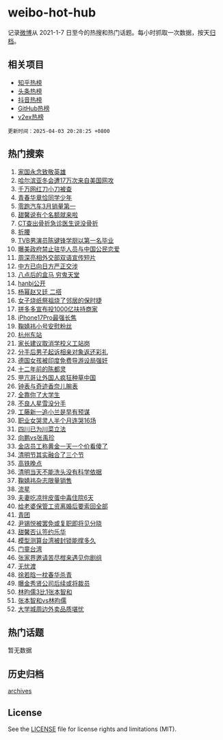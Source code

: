 # weibo-hot-hub

记录[微博](https://www.weibo.com)从 2021-1-7 日至今的热搜和热门话题。每小时抓取一次数据，按天[归档](archives)。

## 相关项目

- [知乎热榜](https://github.com/lonnyzhang423/zhihu-hot-hub)
- [头条热榜](https://github.com/lonnyzhang423/toutiao-hot-hub)
- [抖音热榜](https://github.com/lonnyzhang423/douyin-hot-hub)
- [GitHub热榜](https://github.com/lonnyzhang423/github-hot-hub)
- [v2ex热榜](https://github.com/lonnyzhang423/v2ex-hot-hub)


`更新时间：2025-04-03 20:28:25 +0800`

## 热门搜索

1. [家国永念致敬英雄](https://m.weibo.cn/search?containerid=100103type%3D1%26t%3D10%26q%3D%23%E5%AE%B6%E5%9B%BD%E6%B0%B8%E5%BF%B5%E8%87%B4%E6%95%AC%E8%8B%B1%E9%9B%84%23&stream_entry_id=51&isnewpage=1&extparam=seat%3D1%26stream_entry_id%3D51%26c_type%3D51%26filter_type%3Drealtimehot%26pos%3D0%26q%3D%2523%25E5%25AE%25B6%25E5%259B%25BD%25E6%25B0%25B8%25E5%25BF%25B5%25E8%2587%25B4%25E6%2595%25AC%25E8%258B%25B1%25E9%259B%2584%2523%26dgr%3D0%26cate%3D10103%26display_time%3D1743683303%26pre_seqid%3D174368330395803327076146)
1. [哈尔滨亚冬会遭17万次来自美国网攻](https://m.weibo.cn/search?containerid=100103type%3D1%26t%3D10%26q%3D%23%E5%93%88%E5%B0%94%E6%BB%A8%E4%BA%9A%E5%86%AC%E4%BC%9A%E9%81%AD17%E4%B8%87%E6%AC%A1%E6%9D%A5%E8%87%AA%E7%BE%8E%E5%9B%BD%E7%BD%91%E6%94%BB%23&stream_entry_id=31&isnewpage=1&extparam=seat%3D1%26lcate%3D5001%26realpos%3D1%26filter_type%3Drealtimehot%26cate%3D5001%26q%3D%2523%25E5%2593%2588%25E5%25B0%2594%25E6%25BB%25A8%25E4%25BA%259A%25E5%2586%25AC%25E4%25BC%259A%25E9%2581%25AD17%25E4%25B8%2587%25E6%25AC%25A1%25E6%259D%25A5%25E8%2587%25AA%25E7%25BE%258E%25E5%259B%25BD%25E7%25BD%2591%25E6%2594%25BB%2523%26dgr%3D0%26band_rank%3D1%26stream_entry_id%3D31%26pos%3D0%26flag%3D0%26c_type%3D31%26display_time%3D1743683303%26pre_seqid%3D174368330395803327076146)
1. [千万网红刀小刀被查](https://m.weibo.cn/search?containerid=100103type%3D1%26t%3D10%26q%3D%23%E5%8D%83%E4%B8%87%E7%BD%91%E7%BA%A2%E5%88%80%E5%B0%8F%E5%88%80%E8%A2%AB%E6%9F%A5%23&stream_entry_id=31&isnewpage=1&extparam=seat%3D1%26lcate%3D5001%26realpos%3D2%26filter_type%3Drealtimehot%26cate%3D5001%26q%3D%2523%25E5%258D%2583%25E4%25B8%2587%25E7%25BD%2591%25E7%25BA%25A2%25E5%2588%2580%25E5%25B0%258F%25E5%2588%2580%25E8%25A2%25AB%25E6%259F%25A5%2523%26dgr%3D0%26band_rank%3D2%26stream_entry_id%3D31%26pos%3D1%26flag%3D2%26c_type%3D31%26display_time%3D1743683303%26pre_seqid%3D174368330395803327076146)
1. [青春华章恰同学少年](https://m.weibo.cn/search?containerid=100103type%3D1%26t%3D10%26q%3D%23%E9%9D%92%E6%98%A5%E5%8D%8E%E7%AB%A0%E6%81%B0%E5%90%8C%E5%AD%A6%E5%B0%91%E5%B9%B4%23&stream_entry_id=31&isnewpage=1&extparam=seat%3D1%26lcate%3D5001%26realpos%3D3%26filter_type%3Drealtimehot%26cate%3D5001%26q%3D%2523%25E9%259D%2592%25E6%2598%25A5%25E5%258D%258E%25E7%25AB%25A0%25E6%2581%25B0%25E5%2590%258C%25E5%25AD%25A6%25E5%25B0%2591%25E5%25B9%25B4%2523%26dgr%3D0%26band_rank%3D3%26stream_entry_id%3D31%26pos%3D2%26flag%3D0%26c_type%3D31%26display_time%3D1743683303%26pre_seqid%3D174368330395803327076146)
1. [零跑汽车3月销量第一](https://m.weibo.cn/search?containerid=100103type%3D1%26t%3D10%26q%3D%23%E9%9B%B6%E8%B7%91%E6%B1%BD%E8%BD%A63%E6%9C%88%E9%94%80%E9%87%8F%E7%AC%AC%E4%B8%80%23&stream_entry_id=31&isnewpage=1&extparam=seat%3D1%26lcate%3D5001%26c_type%3D31%26filter_type%3Drealtimehot%26cate%3D5001%26q%3D%2523%25E9%259B%25B6%25E8%25B7%2591%25E6%25B1%25BD%25E8%25BD%25A63%25E6%259C%2588%25E9%2594%2580%25E9%2587%258F%25E7%25AC%25AC%25E4%25B8%2580%2523%26dgr%3D0%26topic_ad%3D1%26stream_entry_id%3D31%26pos%3D3%26band_rank%3D4%26adid%3D281937%26is_ad_pos%3D1%26display_time%3D1743683303%26pre_seqid%3D174368330395803327076146)
1. [甜馨说有个名额就来啦](https://m.weibo.cn/search?containerid=100103type%3D1%26t%3D10%26q%3D%23%E7%94%9C%E9%A6%A8%E8%AF%B4%E6%9C%89%E4%B8%AA%E5%90%8D%E9%A2%9D%E5%B0%B1%E6%9D%A5%E5%95%A6%23&stream_entry_id=31&isnewpage=1&extparam=seat%3D1%26lcate%3D5001%26realpos%3D4%26filter_type%3Drealtimehot%26cate%3D5001%26q%3D%2523%25E7%2594%259C%25E9%25A6%25A8%25E8%25AF%25B4%25E6%259C%2589%25E4%25B8%25AA%25E5%2590%258D%25E9%25A2%259D%25E5%25B0%25B1%25E6%259D%25A5%25E5%2595%25A6%2523%26dgr%3D0%26band_rank%3D4%26stream_entry_id%3D31%26pos%3D4%26flag%3D1%26c_type%3D31%26display_time%3D1743683303%26pre_seqid%3D174368330395803327076146)
1. [CT查出骨折急诊医生说没骨折](https://m.weibo.cn/search?containerid=100103type%3D1%26t%3D10%26q%3D%23CT%E6%9F%A5%E5%87%BA%E9%AA%A8%E6%8A%98%E6%80%A5%E8%AF%8A%E5%8C%BB%E7%94%9F%E8%AF%B4%E6%B2%A1%E9%AA%A8%E6%8A%98%23&stream_entry_id=31&isnewpage=1&extparam=seat%3D1%26lcate%3D5001%26realpos%3D5%26filter_type%3Drealtimehot%26cate%3D5001%26q%3D%2523CT%25E6%259F%25A5%25E5%2587%25BA%25E9%25AA%25A8%25E6%258A%2598%25E6%2580%25A5%25E8%25AF%258A%25E5%258C%25BB%25E7%2594%259F%25E8%25AF%25B4%25E6%25B2%25A1%25E9%25AA%25A8%25E6%258A%2598%2523%26dgr%3D0%26band_rank%3D5%26stream_entry_id%3D31%26pos%3D5%26flag%3D1%26c_type%3D31%26display_time%3D1743683303%26pre_seqid%3D174368330395803327076146)
1. [折腰](https://m.weibo.cn/search?containerid=100103type%3D1%26t%3D10%26q%3D%E6%8A%98%E8%85%B0&stream_entry_id=31&isnewpage=1&extparam=seat%3D1%26lcate%3D5001%26realpos%3D6%26filter_type%3Drealtimehot%26cate%3D5001%26q%3D%25E6%258A%2598%25E8%2585%25B0%26dgr%3D0%26band_rank%3D6%26stream_entry_id%3D31%26pos%3D6%26flag%3D1%26c_type%3D31%26display_time%3D1743683303%26pre_seqid%3D174368330395803327076146)
1. [TVB男演员陈键锋学厨以第一名毕业](https://m.weibo.cn/search?containerid=100103type%3D1%26t%3D10%26q%3D%23TVB%E7%94%B7%E6%BC%94%E5%91%98%E9%99%88%E9%94%AE%E9%94%8B%E5%AD%A6%E5%8E%A8%E4%BB%A5%E7%AC%AC%E4%B8%80%E5%90%8D%E6%AF%95%E4%B8%9A%23&stream_entry_id=31&isnewpage=1&extparam=seat%3D1%26lcate%3D5001%26realpos%3D7%26filter_type%3Drealtimehot%26cate%3D5001%26q%3D%2523TVB%25E7%2594%25B7%25E6%25BC%2594%25E5%2591%2598%25E9%2599%2588%25E9%2594%25AE%25E9%2594%258B%25E5%25AD%25A6%25E5%258E%25A8%25E4%25BB%25A5%25E7%25AC%25AC%25E4%25B8%2580%25E5%2590%258D%25E6%25AF%2595%25E4%25B8%259A%2523%26dgr%3D0%26band_rank%3D7%26stream_entry_id%3D31%26pos%3D7%26flag%3D1%26c_type%3D31%26display_time%3D1743683303%26pre_seqid%3D174368330395803327076146)
1. [曝美政府禁止驻华人员与中国公民恋爱](https://m.weibo.cn/search?containerid=100103type%3D1%26t%3D10%26q%3D%23%E6%9B%9D%E7%BE%8E%E6%94%BF%E5%BA%9C%E7%A6%81%E6%AD%A2%E9%A9%BB%E5%8D%8E%E4%BA%BA%E5%91%98%E4%B8%8E%E4%B8%AD%E5%9B%BD%E5%85%AC%E6%B0%91%E6%81%8B%E7%88%B1%23&stream_entry_id=31&isnewpage=1&extparam=seat%3D1%26lcate%3D5001%26realpos%3D8%26filter_type%3Drealtimehot%26cate%3D5001%26q%3D%2523%25E6%259B%259D%25E7%25BE%258E%25E6%2594%25BF%25E5%25BA%259C%25E7%25A6%2581%25E6%25AD%25A2%25E9%25A9%25BB%25E5%258D%258E%25E4%25BA%25BA%25E5%2591%2598%25E4%25B8%258E%25E4%25B8%25AD%25E5%259B%25BD%25E5%2585%25AC%25E6%25B0%2591%25E6%2581%258B%25E7%2588%25B1%2523%26dgr%3D0%26band_rank%3D8%26stream_entry_id%3D31%26pos%3D8%26flag%3D1%26c_type%3D31%26display_time%3D1743683303%26pre_seqid%3D174368330395803327076146)
1. [周深亮相外交部双语宣传短片](https://m.weibo.cn/search?containerid=100103type%3D1%26t%3D10%26q%3D%23%E5%91%A8%E6%B7%B1%E4%BA%AE%E7%9B%B8%E5%A4%96%E4%BA%A4%E9%83%A8%E5%8F%8C%E8%AF%AD%E5%AE%A3%E4%BC%A0%E7%9F%AD%E7%89%87%23&stream_entry_id=31&isnewpage=1&extparam=seat%3D1%26lcate%3D5001%26realpos%3D9%26filter_type%3Drealtimehot%26cate%3D5001%26q%3D%2523%25E5%2591%25A8%25E6%25B7%25B1%25E4%25BA%25AE%25E7%259B%25B8%25E5%25A4%2596%25E4%25BA%25A4%25E9%2583%25A8%25E5%258F%258C%25E8%25AF%25AD%25E5%25AE%25A3%25E4%25BC%25A0%25E7%259F%25AD%25E7%2589%2587%2523%26dgr%3D0%26band_rank%3D9%26stream_entry_id%3D31%26pos%3D9%26flag%3D1%26c_type%3D31%26display_time%3D1743683303%26pre_seqid%3D174368330395803327076146)
1. [中方已向日方严正交涉](https://m.weibo.cn/search?containerid=100103type%3D1%26t%3D10%26q%3D%23%E4%B8%AD%E6%96%B9%E5%B7%B2%E5%90%91%E6%97%A5%E6%96%B9%E4%B8%A5%E6%AD%A3%E4%BA%A4%E6%B6%89%23&stream_entry_id=31&isnewpage=1&extparam=seat%3D1%26lcate%3D5001%26realpos%3D10%26filter_type%3Drealtimehot%26cate%3D5001%26q%3D%2523%25E4%25B8%25AD%25E6%2596%25B9%25E5%25B7%25B2%25E5%2590%2591%25E6%2597%25A5%25E6%2596%25B9%25E4%25B8%25A5%25E6%25AD%25A3%25E4%25BA%25A4%25E6%25B6%2589%2523%26dgr%3D0%26band_rank%3D10%26stream_entry_id%3D31%26pos%3D10%26flag%3D1%26c_type%3D31%26display_time%3D1743683303%26pre_seqid%3D174368330395803327076146)
1. [八点后的盒马 穷鬼天堂](https://m.weibo.cn/search?containerid=100103type%3D1%26t%3D10%26q%3D%E5%85%AB%E7%82%B9%E5%90%8E%E7%9A%84%E7%9B%92%E9%A9%AC+%E7%A9%B7%E9%AC%BC%E5%A4%A9%E5%A0%82&stream_entry_id=31&isnewpage=1&extparam=seat%3D1%26lcate%3D5001%26realpos%3D11%26filter_type%3Drealtimehot%26cate%3D5001%26q%3D%25E5%2585%25AB%25E7%2582%25B9%25E5%2590%258E%25E7%259A%2584%25E7%259B%2592%25E9%25A9%25AC%2520%25E7%25A9%25B7%25E9%25AC%25BC%25E5%25A4%25A9%25E5%25A0%2582%26dgr%3D0%26band_rank%3D11%26stream_entry_id%3D31%26pos%3D11%26flag%3D1%26c_type%3D31%26display_time%3D1743683303%26pre_seqid%3D174368330395803327076146)
1. [hanbi公开](https://m.weibo.cn/search?containerid=100103type%3D1%26t%3D10%26q%3Dhanbi%E5%85%AC%E5%BC%80&stream_entry_id=31&isnewpage=1&extparam=seat%3D1%26lcate%3D5001%26realpos%3D12%26filter_type%3Drealtimehot%26cate%3D5001%26q%3Dhanbi%25E5%2585%25AC%25E5%25BC%2580%26dgr%3D0%26band_rank%3D12%26stream_entry_id%3D31%26pos%3D12%26flag%3D1%26c_type%3D31%26display_time%3D1743683303%26pre_seqid%3D174368330395803327076146)
1. [杨幂赵又廷 二搭](https://m.weibo.cn/search?containerid=100103type%3D1%26t%3D10%26q%3D%E6%9D%A8%E5%B9%82%E8%B5%B5%E5%8F%88%E5%BB%B7+%E4%BA%8C%E6%90%AD&stream_entry_id=31&isnewpage=1&extparam=seat%3D1%26lcate%3D5001%26realpos%3D13%26filter_type%3Drealtimehot%26cate%3D5001%26q%3D%25E6%259D%25A8%25E5%25B9%2582%25E8%25B5%25B5%25E5%258F%2588%25E5%25BB%25B7%2520%25E4%25BA%258C%25E6%2590%25AD%26dgr%3D0%26band_rank%3D13%26stream_entry_id%3D31%26pos%3D13%26flag%3D0%26c_type%3D31%26display_time%3D1743683303%26pre_seqid%3D174368330395803327076146)
1. [女子烧纸祭祖烧了邻居的保时捷](https://m.weibo.cn/search?containerid=100103type%3D1%26t%3D10%26q%3D%23%E5%A5%B3%E5%AD%90%E7%83%A7%E7%BA%B8%E7%A5%AD%E7%A5%96%E7%83%A7%E4%BA%86%E9%82%BB%E5%B1%85%E7%9A%84%E4%BF%9D%E6%97%B6%E6%8D%B7%23&stream_entry_id=31&isnewpage=1&extparam=seat%3D1%26lcate%3D5001%26realpos%3D14%26filter_type%3Drealtimehot%26cate%3D5001%26q%3D%2523%25E5%25A5%25B3%25E5%25AD%2590%25E7%2583%25A7%25E7%25BA%25B8%25E7%25A5%25AD%25E7%25A5%2596%25E7%2583%25A7%25E4%25BA%2586%25E9%2582%25BB%25E5%25B1%2585%25E7%259A%2584%25E4%25BF%259D%25E6%2597%25B6%25E6%258D%25B7%2523%26dgr%3D0%26band_rank%3D14%26stream_entry_id%3D31%26pos%3D14%26flag%3D1%26c_type%3D31%26display_time%3D1743683303%26pre_seqid%3D174368330395803327076146)
1. [拼多多宣布投1000亿扶持商家](https://m.weibo.cn/search?containerid=100103type%3D1%26t%3D10%26q%3D%23%E6%8B%BC%E5%A4%9A%E5%A4%9A%E5%AE%A3%E5%B8%83%E6%8A%951000%E4%BA%BF%E6%89%B6%E6%8C%81%E5%95%86%E5%AE%B6%23&stream_entry_id=31&isnewpage=1&extparam=seat%3D1%26lcate%3D5001%26realpos%3D15%26filter_type%3Drealtimehot%26cate%3D5001%26q%3D%2523%25E6%258B%25BC%25E5%25A4%259A%25E5%25A4%259A%25E5%25AE%25A3%25E5%25B8%2583%25E6%258A%25951000%25E4%25BA%25BF%25E6%2589%25B6%25E6%258C%2581%25E5%2595%2586%25E5%25AE%25B6%2523%26dgr%3D0%26band_rank%3D15%26stream_entry_id%3D31%26pos%3D15%26flag%3D1%26c_type%3D31%26adid%3D282032%26display_time%3D1743683303%26pre_seqid%3D174368330395803327076146)
1. [iPhone17Pro最强长焦](https://m.weibo.cn/search?containerid=100103type%3D1%26t%3D10%26q%3D%23iPhone17Pro%E6%9C%80%E5%BC%BA%E9%95%BF%E7%84%A6%23&stream_entry_id=31&isnewpage=1&extparam=seat%3D1%26lcate%3D5001%26realpos%3D16%26filter_type%3Drealtimehot%26cate%3D5001%26q%3D%2523iPhone17Pro%25E6%259C%2580%25E5%25BC%25BA%25E9%2595%25BF%25E7%2584%25A6%2523%26dgr%3D0%26band_rank%3D16%26stream_entry_id%3D31%26pos%3D16%26flag%3D0%26c_type%3D31%26display_time%3D1743683303%26pre_seqid%3D174368330395803327076146)
1. [鞠婧祎小号安慰粉丝](https://m.weibo.cn/search?containerid=100103type%3D1%26t%3D10%26q%3D%23%E9%9E%A0%E5%A9%A7%E7%A5%8E%E5%B0%8F%E5%8F%B7%E5%AE%89%E6%85%B0%E7%B2%89%E4%B8%9D%23&stream_entry_id=31&isnewpage=1&extparam=seat%3D1%26lcate%3D5001%26realpos%3D17%26filter_type%3Drealtimehot%26cate%3D5001%26q%3D%2523%25E9%259E%25A0%25E5%25A9%25A7%25E7%25A5%258E%25E5%25B0%258F%25E5%258F%25B7%25E5%25AE%2589%25E6%2585%25B0%25E7%25B2%2589%25E4%25B8%259D%2523%26dgr%3D0%26band_rank%3D17%26stream_entry_id%3D31%26pos%3D17%26flag%3D0%26c_type%3D31%26display_time%3D1743683303%26pre_seqid%3D174368330395803327076146)
1. [杭州东站](https://m.weibo.cn/search?containerid=100103type%3D1%26t%3D10%26q%3D%E6%9D%AD%E5%B7%9E%E4%B8%9C%E7%AB%99&stream_entry_id=31&isnewpage=1&extparam=seat%3D1%26lcate%3D5001%26realpos%3D18%26filter_type%3Drealtimehot%26cate%3D5001%26q%3D%25E6%259D%25AD%25E5%25B7%259E%25E4%25B8%259C%25E7%25AB%2599%26dgr%3D0%26band_rank%3D18%26stream_entry_id%3D31%26pos%3D18%26flag%3D1%26c_type%3D31%26display_time%3D1743683303%26pre_seqid%3D174368330395803327076146)
1. [家长建议取消学校义工站岗](https://m.weibo.cn/search?containerid=100103type%3D1%26t%3D10%26q%3D%E5%AE%B6%E9%95%BF%E5%BB%BA%E8%AE%AE%E5%8F%96%E6%B6%88%E5%AD%A6%E6%A0%A1%E4%B9%89%E5%B7%A5%E7%AB%99%E5%B2%97&stream_entry_id=31&isnewpage=1&extparam=seat%3D1%26lcate%3D5001%26realpos%3D19%26filter_type%3Drealtimehot%26cate%3D5001%26q%3D%25E5%25AE%25B6%25E9%2595%25BF%25E5%25BB%25BA%25E8%25AE%25AE%25E5%258F%2596%25E6%25B6%2588%25E5%25AD%25A6%25E6%25A0%25A1%25E4%25B9%2589%25E5%25B7%25A5%25E7%25AB%2599%25E5%25B2%2597%26dgr%3D0%26band_rank%3D19%26stream_entry_id%3D31%26pos%3D19%26flag%3D1%26c_type%3D31%26display_time%3D1743683303%26pre_seqid%3D174368330395803327076146)
1. [分手后男子起诉相亲对象返还彩礼](https://m.weibo.cn/search?containerid=100103type%3D1%26t%3D10%26q%3D%23%E5%88%86%E6%89%8B%E5%90%8E%E7%94%B7%E5%AD%90%E8%B5%B7%E8%AF%89%E7%9B%B8%E4%BA%B2%E5%AF%B9%E8%B1%A1%E8%BF%94%E8%BF%98%E5%BD%A9%E7%A4%BC%23&stream_entry_id=31&isnewpage=1&extparam=seat%3D1%26lcate%3D5001%26realpos%3D20%26filter_type%3Drealtimehot%26cate%3D5001%26q%3D%2523%25E5%2588%2586%25E6%2589%258B%25E5%2590%258E%25E7%2594%25B7%25E5%25AD%2590%25E8%25B5%25B7%25E8%25AF%2589%25E7%259B%25B8%25E4%25BA%25B2%25E5%25AF%25B9%25E8%25B1%25A1%25E8%25BF%2594%25E8%25BF%2598%25E5%25BD%25A9%25E7%25A4%25BC%2523%26dgr%3D0%26band_rank%3D20%26stream_entry_id%3D31%26pos%3D20%26flag%3D1%26c_type%3D31%26display_time%3D1743683303%26pre_seqid%3D174368330395803327076146)
1. [德国女孩被印度免费导游设局强奸](https://m.weibo.cn/search?containerid=100103type%3D1%26t%3D10%26q%3D%23%E5%BE%B7%E5%9B%BD%E5%A5%B3%E5%AD%A9%E8%A2%AB%E5%8D%B0%E5%BA%A6%E5%85%8D%E8%B4%B9%E5%AF%BC%E6%B8%B8%E8%AE%BE%E5%B1%80%E5%BC%BA%E5%A5%B8%23&stream_entry_id=31&isnewpage=1&extparam=seat%3D1%26lcate%3D5001%26realpos%3D21%26filter_type%3Drealtimehot%26cate%3D5001%26q%3D%2523%25E5%25BE%25B7%25E5%259B%25BD%25E5%25A5%25B3%25E5%25AD%25A9%25E8%25A2%25AB%25E5%258D%25B0%25E5%25BA%25A6%25E5%2585%258D%25E8%25B4%25B9%25E5%25AF%25BC%25E6%25B8%25B8%25E8%25AE%25BE%25E5%25B1%2580%25E5%25BC%25BA%25E5%25A5%25B8%2523%26dgr%3D0%26band_rank%3D21%26stream_entry_id%3D31%26pos%3D21%26flag%3D0%26c_type%3D31%26display_time%3D1743683303%26pre_seqid%3D174368330395803327076146)
1. [十二年前的陈都灵](https://m.weibo.cn/search?containerid=100103type%3D1%26t%3D10%26q%3D%E5%8D%81%E4%BA%8C%E5%B9%B4%E5%89%8D%E7%9A%84%E9%99%88%E9%83%BD%E7%81%B5&stream_entry_id=31&isnewpage=1&extparam=seat%3D1%26lcate%3D5001%26realpos%3D22%26filter_type%3Drealtimehot%26cate%3D5001%26q%3D%25E5%258D%2581%25E4%25BA%258C%25E5%25B9%25B4%25E5%2589%258D%25E7%259A%2584%25E9%2599%2588%25E9%2583%25BD%25E7%2581%25B5%26dgr%3D0%26band_rank%3D22%26stream_entry_id%3D31%26pos%3D22%26flag%3D1%26c_type%3D31%26display_time%3D1743683303%26pre_seqid%3D174368330395803327076146)
1. [甲亢哥让外国人疯狂种草中国](https://m.weibo.cn/search?containerid=100103type%3D1%26t%3D10%26q%3D%E7%94%B2%E4%BA%A2%E5%93%A5%E8%AE%A9%E5%A4%96%E5%9B%BD%E4%BA%BA%E7%96%AF%E7%8B%82%E7%A7%8D%E8%8D%89%E4%B8%AD%E5%9B%BD&stream_entry_id=31&isnewpage=1&extparam=seat%3D1%26lcate%3D5001%26realpos%3D23%26filter_type%3Drealtimehot%26cate%3D5001%26q%3D%25E7%2594%25B2%25E4%25BA%25A2%25E5%2593%25A5%25E8%25AE%25A9%25E5%25A4%2596%25E5%259B%25BD%25E4%25BA%25BA%25E7%2596%25AF%25E7%258B%2582%25E7%25A7%258D%25E8%258D%2589%25E4%25B8%25AD%25E5%259B%25BD%26dgr%3D0%26band_rank%3D23%26stream_entry_id%3D31%26pos%3D23%26flag%3D1%26c_type%3D31%26display_time%3D1743683303%26pre_seqid%3D174368330395803327076146)
1. [钟表与奇迹香奈儿腕表](https://m.weibo.cn/search?containerid=100103type%3D1%26t%3D10%26q%3D%23%E9%92%9F%E8%A1%A8%E4%B8%8E%E5%A5%87%E8%BF%B9%E9%A6%99%E5%A5%88%E5%84%BF%E8%85%95%E8%A1%A8%23&stream_entry_id=31&isnewpage=1&extparam=seat%3D1%26lcate%3D5001%26realpos%3D24%26filter_type%3Drealtimehot%26cate%3D5001%26q%3D%2523%25E9%2592%259F%25E8%25A1%25A8%25E4%25B8%258E%25E5%25A5%2587%25E8%25BF%25B9%25E9%25A6%2599%25E5%25A5%2588%25E5%2584%25BF%25E8%2585%2595%25E8%25A1%25A8%2523%26dgr%3D0%26band_rank%3D24%26stream_entry_id%3D31%26pos%3D24%26flag%3D1%26c_type%3D31%26display_time%3D1743683303%26pre_seqid%3D174368330395803327076146)
1. [全靠你了大学生](https://m.weibo.cn/search?containerid=100103type%3D1%26t%3D10%26q%3D%E5%85%A8%E9%9D%A0%E4%BD%A0%E4%BA%86%E5%A4%A7%E5%AD%A6%E7%94%9F&stream_entry_id=31&isnewpage=1&extparam=seat%3D1%26lcate%3D5001%26realpos%3D25%26filter_type%3Drealtimehot%26cate%3D5001%26q%3D%25E5%2585%25A8%25E9%259D%25A0%25E4%25BD%25A0%25E4%25BA%2586%25E5%25A4%25A7%25E5%25AD%25A6%25E7%2594%259F%26dgr%3D0%26band_rank%3D25%26stream_entry_id%3D31%26pos%3D25%26flag%3D1%26c_type%3D31%26display_time%3D1743683303%26pre_seqid%3D174368330395803327076146)
1. [不良人星雪没分手](https://m.weibo.cn/search?containerid=100103type%3D1%26t%3D10%26q%3D%E4%B8%8D%E8%89%AF%E4%BA%BA%E6%98%9F%E9%9B%AA%E6%B2%A1%E5%88%86%E6%89%8B&stream_entry_id=31&isnewpage=1&extparam=seat%3D1%26lcate%3D5001%26realpos%3D26%26filter_type%3Drealtimehot%26cate%3D5001%26q%3D%25E4%25B8%258D%25E8%2589%25AF%25E4%25BA%25BA%25E6%2598%259F%25E9%259B%25AA%25E6%25B2%25A1%25E5%2588%2586%25E6%2589%258B%26dgr%3D0%26band_rank%3D26%26stream_entry_id%3D31%26pos%3D26%26flag%3D1%26c_type%3D31%26display_time%3D1743683303%26pre_seqid%3D174368330395803327076146)
1. [工藤新一追小兰是早有预谋](https://m.weibo.cn/search?containerid=100103type%3D1%26t%3D10%26q%3D%E5%B7%A5%E8%97%A4%E6%96%B0%E4%B8%80%E8%BF%BD%E5%B0%8F%E5%85%B0%E6%98%AF%E6%97%A9%E6%9C%89%E9%A2%84%E8%B0%8B&stream_entry_id=31&isnewpage=1&extparam=seat%3D1%26lcate%3D5001%26realpos%3D27%26filter_type%3Drealtimehot%26cate%3D5001%26q%3D%25E5%25B7%25A5%25E8%2597%25A4%25E6%2596%25B0%25E4%25B8%2580%25E8%25BF%25BD%25E5%25B0%258F%25E5%2585%25B0%25E6%2598%25AF%25E6%2597%25A9%25E6%259C%2589%25E9%25A2%2584%25E8%25B0%258B%26dgr%3D0%26band_rank%3D27%26stream_entry_id%3D31%26pos%3D27%26flag%3D0%26c_type%3D31%26display_time%3D1743683303%26pre_seqid%3D174368330395803327076146)
1. [职业女哭灵人半个月连哭16场](https://m.weibo.cn/search?containerid=100103type%3D1%26t%3D10%26q%3D%23%E8%81%8C%E4%B8%9A%E5%A5%B3%E5%93%AD%E7%81%B5%E4%BA%BA%E5%8D%8A%E4%B8%AA%E6%9C%88%E8%BF%9E%E5%93%AD16%E5%9C%BA%23&stream_entry_id=31&isnewpage=1&extparam=seat%3D1%26lcate%3D5001%26realpos%3D28%26filter_type%3Drealtimehot%26cate%3D5001%26q%3D%2523%25E8%2581%258C%25E4%25B8%259A%25E5%25A5%25B3%25E5%2593%25AD%25E7%2581%25B5%25E4%25BA%25BA%25E5%258D%258A%25E4%25B8%25AA%25E6%259C%2588%25E8%25BF%259E%25E5%2593%25AD16%25E5%259C%25BA%2523%26dgr%3D0%26band_rank%3D28%26stream_entry_id%3D31%26pos%3D28%26flag%3D1%26c_type%3D31%26display_time%3D1743683303%26pre_seqid%3D174368330395803327076146)
1. [四川已为川菜立法](https://m.weibo.cn/search?containerid=100103type%3D1%26t%3D10%26q%3D%23%E5%9B%9B%E5%B7%9D%E5%B7%B2%E4%B8%BA%E5%B7%9D%E8%8F%9C%E7%AB%8B%E6%B3%95%23&stream_entry_id=31&isnewpage=1&extparam=seat%3D1%26lcate%3D5001%26realpos%3D29%26filter_type%3Drealtimehot%26cate%3D5001%26q%3D%2523%25E5%259B%259B%25E5%25B7%259D%25E5%25B7%25B2%25E4%25B8%25BA%25E5%25B7%259D%25E8%258F%259C%25E7%25AB%258B%25E6%25B3%2595%2523%26dgr%3D0%26band_rank%3D29%26stream_entry_id%3D31%26pos%3D29%26flag%3D1%26c_type%3D31%26display_time%3D1743683303%26pre_seqid%3D174368330395803327076146)
1. [向鹏vs张禹珍](https://m.weibo.cn/search?containerid=100103type%3D1%26t%3D10%26q%3D%23%E5%90%91%E9%B9%8Fvs%E5%BC%A0%E7%A6%B9%E7%8F%8D%23&stream_entry_id=31&isnewpage=1&extparam=seat%3D1%26lcate%3D5001%26realpos%3D30%26filter_type%3Drealtimehot%26cate%3D5001%26q%3D%2523%25E5%2590%2591%25E9%25B9%258Fvs%25E5%25BC%25A0%25E7%25A6%25B9%25E7%258F%258D%2523%26dgr%3D0%26band_rank%3D30%26stream_entry_id%3D31%26pos%3D30%26flag%3D1%26c_type%3D31%26display_time%3D1743683303%26pre_seqid%3D174368330395803327076146)
1. [金店员工称黄金一天一个价看傻了](https://m.weibo.cn/search?containerid=100103type%3D1%26t%3D10%26q%3D%23%E9%87%91%E5%BA%97%E5%91%98%E5%B7%A5%E7%A7%B0%E9%BB%84%E9%87%91%E4%B8%80%E5%A4%A9%E4%B8%80%E4%B8%AA%E4%BB%B7%E7%9C%8B%E5%82%BB%E4%BA%86%23&stream_entry_id=31&isnewpage=1&extparam=seat%3D1%26lcate%3D5001%26realpos%3D31%26filter_type%3Drealtimehot%26cate%3D5001%26q%3D%2523%25E9%2587%2591%25E5%25BA%2597%25E5%2591%2598%25E5%25B7%25A5%25E7%25A7%25B0%25E9%25BB%2584%25E9%2587%2591%25E4%25B8%2580%25E5%25A4%25A9%25E4%25B8%2580%25E4%25B8%25AA%25E4%25BB%25B7%25E7%259C%258B%25E5%2582%25BB%25E4%25BA%2586%2523%26dgr%3D0%26band_rank%3D31%26stream_entry_id%3D31%26pos%3D31%26flag%3D0%26c_type%3D31%26display_time%3D1743683303%26pre_seqid%3D174368330395803327076146)
1. [清明节其实融合了三个节](https://m.weibo.cn/search?containerid=100103type%3D1%26t%3D10%26q%3D%23%E6%B8%85%E6%98%8E%E8%8A%82%E5%85%B6%E5%AE%9E%E8%9E%8D%E5%90%88%E4%BA%86%E4%B8%89%E4%B8%AA%E8%8A%82%23&stream_entry_id=31&isnewpage=1&extparam=seat%3D1%26lcate%3D5001%26realpos%3D32%26filter_type%3Drealtimehot%26cate%3D5001%26q%3D%2523%25E6%25B8%2585%25E6%2598%258E%25E8%258A%2582%25E5%2585%25B6%25E5%25AE%259E%25E8%259E%258D%25E5%2590%2588%25E4%25BA%2586%25E4%25B8%2589%25E4%25B8%25AA%25E8%258A%2582%2523%26dgr%3D0%26band_rank%3D32%26stream_entry_id%3D31%26pos%3D32%26flag%3D0%26c_type%3D31%26display_time%3D1743683303%26pre_seqid%3D174368330395803327076146)
1. [高铁晚点](https://m.weibo.cn/search?containerid=100103type%3D1%26t%3D10%26q%3D%E9%AB%98%E9%93%81%E6%99%9A%E7%82%B9&stream_entry_id=31&isnewpage=1&extparam=seat%3D1%26lcate%3D5001%26realpos%3D33%26filter_type%3Drealtimehot%26cate%3D5001%26q%3D%25E9%25AB%2598%25E9%2593%2581%25E6%2599%259A%25E7%2582%25B9%26dgr%3D0%26band_rank%3D33%26stream_entry_id%3D31%26pos%3D33%26flag%3D1%26c_type%3D31%26display_time%3D1743683303%26pre_seqid%3D174368330395803327076146)
1. [清明当天不能洗头没有科学依据](https://m.weibo.cn/search?containerid=100103type%3D1%26t%3D10%26q%3D%23%E6%B8%85%E6%98%8E%E5%BD%93%E5%A4%A9%E4%B8%8D%E8%83%BD%E6%B4%97%E5%A4%B4%E6%B2%A1%E6%9C%89%E7%A7%91%E5%AD%A6%E4%BE%9D%E6%8D%AE%23&stream_entry_id=31&isnewpage=1&extparam=seat%3D1%26lcate%3D5001%26realpos%3D34%26filter_type%3Drealtimehot%26cate%3D5001%26q%3D%2523%25E6%25B8%2585%25E6%2598%258E%25E5%25BD%2593%25E5%25A4%25A9%25E4%25B8%258D%25E8%2583%25BD%25E6%25B4%2597%25E5%25A4%25B4%25E6%25B2%25A1%25E6%259C%2589%25E7%25A7%2591%25E5%25AD%25A6%25E4%25BE%259D%25E6%258D%25AE%2523%26dgr%3D0%26band_rank%3D34%26stream_entry_id%3D31%26pos%3D34%26flag%3D0%26c_type%3D31%26display_time%3D1743683303%26pre_seqid%3D174368330395803327076146)
1. [鞠婧祎杂志限量销售](https://m.weibo.cn/search?containerid=100103type%3D1%26t%3D10%26q%3D%23%E9%9E%A0%E5%A9%A7%E7%A5%8E%E6%9D%82%E5%BF%97%E9%99%90%E9%87%8F%E9%94%80%E5%94%AE%23&stream_entry_id=31&isnewpage=1&extparam=seat%3D1%26lcate%3D5001%26realpos%3D35%26filter_type%3Drealtimehot%26cate%3D5001%26q%3D%2523%25E9%259E%25A0%25E5%25A9%25A7%25E7%25A5%258E%25E6%259D%2582%25E5%25BF%2597%25E9%2599%2590%25E9%2587%258F%25E9%2594%2580%25E5%2594%25AE%2523%26dgr%3D0%26band_rank%3D35%26stream_entry_id%3D31%26pos%3D35%26flag%3D1%26c_type%3D31%26display_time%3D1743683303%26pre_seqid%3D174368330395803327076146)
1. [流星](https://m.weibo.cn/search?containerid=100103type%3D1%26t%3D10%26q%3D%E6%B5%81%E6%98%9F&stream_entry_id=31&isnewpage=1&extparam=seat%3D1%26lcate%3D5001%26realpos%3D36%26filter_type%3Drealtimehot%26cate%3D5001%26q%3D%25E6%25B5%2581%25E6%2598%259F%26dgr%3D0%26band_rank%3D36%26stream_entry_id%3D31%26pos%3D36%26flag%3D1%26c_type%3D31%26display_time%3D1743683303%26pre_seqid%3D174368330395803327076146)
1. [夫妻吃凉拌皮蛋中毒住院6天](https://m.weibo.cn/search?containerid=100103type%3D1%26t%3D10%26q%3D%23%E5%A4%AB%E5%A6%BB%E5%90%83%E5%87%89%E6%8B%8C%E7%9A%AE%E8%9B%8B%E4%B8%AD%E6%AF%92%E4%BD%8F%E9%99%A26%E5%A4%A9%23&stream_entry_id=31&isnewpage=1&extparam=seat%3D1%26lcate%3D5001%26realpos%3D37%26filter_type%3Drealtimehot%26cate%3D5001%26q%3D%2523%25E5%25A4%25AB%25E5%25A6%25BB%25E5%2590%2583%25E5%2587%2589%25E6%258B%258C%25E7%259A%25AE%25E8%259B%258B%25E4%25B8%25AD%25E6%25AF%2592%25E4%25BD%258F%25E9%2599%25A26%25E5%25A4%25A9%2523%26dgr%3D0%26band_rank%3D37%26stream_entry_id%3D31%26pos%3D37%26flag%3D1%26c_type%3D31%26display_time%3D1743683303%26pre_seqid%3D174368330395803327076146)
1. [给老婆保管工资离婚后要索回全部](https://m.weibo.cn/search?containerid=100103type%3D1%26t%3D10%26q%3D%23%E7%BB%99%E8%80%81%E5%A9%86%E4%BF%9D%E7%AE%A1%E5%B7%A5%E8%B5%84%E7%A6%BB%E5%A9%9A%E5%90%8E%E8%A6%81%E7%B4%A2%E5%9B%9E%E5%85%A8%E9%83%A8%23&stream_entry_id=31&isnewpage=1&extparam=seat%3D1%26lcate%3D5001%26realpos%3D38%26filter_type%3Drealtimehot%26cate%3D5001%26q%3D%2523%25E7%25BB%2599%25E8%2580%2581%25E5%25A9%2586%25E4%25BF%259D%25E7%25AE%25A1%25E5%25B7%25A5%25E8%25B5%2584%25E7%25A6%25BB%25E5%25A9%259A%25E5%2590%258E%25E8%25A6%2581%25E7%25B4%25A2%25E5%259B%259E%25E5%2585%25A8%25E9%2583%25A8%2523%26dgr%3D0%26band_rank%3D38%26stream_entry_id%3D31%26pos%3D38%26flag%3D0%26c_type%3D31%26display_time%3D1743683303%26pre_seqid%3D174368330395803327076146)
1. [青团](https://m.weibo.cn/search?containerid=100103type%3D1%26t%3D10%26q%3D%E9%9D%92%E5%9B%A2&stream_entry_id=31&isnewpage=1&extparam=seat%3D1%26lcate%3D5001%26realpos%3D39%26filter_type%3Drealtimehot%26cate%3D5001%26q%3D%25E9%259D%2592%25E5%259B%25A2%26dgr%3D0%26band_rank%3D39%26stream_entry_id%3D31%26pos%3D39%26flag%3D1%26c_type%3D31%26display_time%3D1743683303%26pre_seqid%3D174368330395803327076146)
1. [尹锡悦被罢免或复职即将见分晓](https://m.weibo.cn/search?containerid=100103type%3D1%26t%3D10%26q%3D%23%E5%B0%B9%E9%94%A1%E6%82%A6%E8%A2%AB%E7%BD%A2%E5%85%8D%E6%88%96%E5%A4%8D%E8%81%8C%E5%8D%B3%E5%B0%86%E8%A7%81%E5%88%86%E6%99%93%23&stream_entry_id=31&isnewpage=1&extparam=seat%3D1%26lcate%3D5001%26realpos%3D40%26filter_type%3Drealtimehot%26cate%3D5001%26q%3D%2523%25E5%25B0%25B9%25E9%2594%25A1%25E6%2582%25A6%25E8%25A2%25AB%25E7%25BD%25A2%25E5%2585%258D%25E6%2588%2596%25E5%25A4%258D%25E8%2581%258C%25E5%258D%25B3%25E5%25B0%2586%25E8%25A7%2581%25E5%2588%2586%25E6%2599%2593%2523%26dgr%3D0%26band_rank%3D40%26stream_entry_id%3D31%26pos%3D40%26flag%3D1%26c_type%3D31%26display_time%3D1743683303%26pre_seqid%3D174368330395803327076146)
1. [甜馨否认签约乐华](https://m.weibo.cn/search?containerid=100103type%3D1%26t%3D10%26q%3D%23%E7%94%9C%E9%A6%A8%E5%90%A6%E8%AE%A4%E7%AD%BE%E7%BA%A6%E4%B9%90%E5%8D%8E%23&stream_entry_id=31&isnewpage=1&extparam=seat%3D1%26lcate%3D5001%26realpos%3D41%26filter_type%3Drealtimehot%26cate%3D5001%26q%3D%2523%25E7%2594%259C%25E9%25A6%25A8%25E5%2590%25A6%25E8%25AE%25A4%25E7%25AD%25BE%25E7%25BA%25A6%25E4%25B9%2590%25E5%258D%258E%2523%26dgr%3D0%26band_rank%3D41%26stream_entry_id%3D31%26pos%3D41%26flag%3D0%26c_type%3D31%26display_time%3D1743683303%26pre_seqid%3D174368330395803327076146)
1. [模型测算台湾被封锁能撑多久](https://m.weibo.cn/search?containerid=100103type%3D1%26t%3D10%26q%3D%23%E6%A8%A1%E5%9E%8B%E6%B5%8B%E7%AE%97%E5%8F%B0%E6%B9%BE%E8%A2%AB%E5%B0%81%E9%94%81%E8%83%BD%E6%92%91%E5%A4%9A%E4%B9%85%23&stream_entry_id=31&isnewpage=1&extparam=seat%3D1%26lcate%3D5001%26realpos%3D42%26filter_type%3Drealtimehot%26cate%3D5001%26q%3D%2523%25E6%25A8%25A1%25E5%259E%258B%25E6%25B5%258B%25E7%25AE%2597%25E5%258F%25B0%25E6%25B9%25BE%25E8%25A2%25AB%25E5%25B0%2581%25E9%2594%2581%25E8%2583%25BD%25E6%2592%2591%25E5%25A4%259A%25E4%25B9%2585%2523%26dgr%3D0%26band_rank%3D42%26stream_entry_id%3D31%26pos%3D42%26flag%3D1%26c_type%3D31%26display_time%3D1743683303%26pre_seqid%3D174368330395803327076146)
1. [门童台湾](https://m.weibo.cn/search?containerid=100103type%3D1%26t%3D10%26q%3D%E9%97%A8%E7%AB%A5%E5%8F%B0%E6%B9%BE&stream_entry_id=31&isnewpage=1&extparam=seat%3D1%26lcate%3D5001%26realpos%3D43%26filter_type%3Drealtimehot%26cate%3D5001%26q%3D%25E9%2597%25A8%25E7%25AB%25A5%25E5%258F%25B0%25E6%25B9%25BE%26dgr%3D0%26band_rank%3D43%26stream_entry_id%3D31%26pos%3D43%26flag%3D0%26c_type%3D31%26display_time%3D1743683303%26pre_seqid%3D174368330395803327076146)
1. [张家界邀请苦尽柑来遇见你剧组](https://m.weibo.cn/search?containerid=100103type%3D1%26t%3D10%26q%3D%23%E5%BC%A0%E5%AE%B6%E7%95%8C%E9%82%80%E8%AF%B7%E8%8B%A6%E5%B0%BD%E6%9F%91%E6%9D%A5%E9%81%87%E8%A7%81%E4%BD%A0%E5%89%A7%E7%BB%84%23&stream_entry_id=31&isnewpage=1&extparam=seat%3D1%26lcate%3D5001%26realpos%3D44%26filter_type%3Drealtimehot%26cate%3D5001%26q%3D%2523%25E5%25BC%25A0%25E5%25AE%25B6%25E7%2595%258C%25E9%2582%2580%25E8%25AF%25B7%25E8%258B%25A6%25E5%25B0%25BD%25E6%259F%2591%25E6%259D%25A5%25E9%2581%2587%25E8%25A7%2581%25E4%25BD%25A0%25E5%2589%25A7%25E7%25BB%2584%2523%26dgr%3D0%26band_rank%3D44%26stream_entry_id%3D31%26pos%3D44%26flag%3D0%26c_type%3D31%26display_time%3D1743683303%26pre_seqid%3D174368330395803327076146)
1. [无忧渡](https://m.weibo.cn/search?containerid=100103type%3D1%26t%3D10%26q%3D%E6%97%A0%E5%BF%A7%E6%B8%A1&stream_entry_id=31&isnewpage=1&extparam=seat%3D1%26lcate%3D5001%26realpos%3D45%26filter_type%3Drealtimehot%26cate%3D5001%26q%3D%25E6%2597%25A0%25E5%25BF%25A7%25E6%25B8%25A1%26dgr%3D0%26band_rank%3D45%26stream_entry_id%3D31%26pos%3D45%26flag%3D1%26c_type%3D31%26display_time%3D1743683303%26pre_seqid%3D174368330395803327076146)
1. [徐若晗一枕春华杀青](https://m.weibo.cn/search?containerid=100103type%3D1%26t%3D10%26q%3D%23%E5%BE%90%E8%8B%A5%E6%99%97%E4%B8%80%E6%9E%95%E6%98%A5%E5%8D%8E%E6%9D%80%E9%9D%92%23&stream_entry_id=31&isnewpage=1&extparam=seat%3D1%26lcate%3D5001%26realpos%3D46%26filter_type%3Drealtimehot%26cate%3D5001%26q%3D%2523%25E5%25BE%2590%25E8%258B%25A5%25E6%2599%2597%25E4%25B8%2580%25E6%259E%2595%25E6%2598%25A5%25E5%258D%258E%25E6%259D%2580%25E9%259D%2592%2523%26dgr%3D0%26band_rank%3D46%26stream_entry_id%3D31%26pos%3D46%26flag%3D1%26c_type%3D31%26display_time%3D1743683303%26pre_seqid%3D174368330395803327076146)
1. [曝金秀贤公司后续或将裁员](https://m.weibo.cn/search?containerid=100103type%3D1%26t%3D10%26q%3D%23%E6%9B%9D%E9%87%91%E7%A7%80%E8%B4%A4%E5%85%AC%E5%8F%B8%E5%90%8E%E7%BB%AD%E6%88%96%E5%B0%86%E8%A3%81%E5%91%98%23&stream_entry_id=31&isnewpage=1&extparam=seat%3D1%26lcate%3D5001%26realpos%3D47%26filter_type%3Drealtimehot%26cate%3D5001%26q%3D%2523%25E6%259B%259D%25E9%2587%2591%25E7%25A7%2580%25E8%25B4%25A4%25E5%2585%25AC%25E5%258F%25B8%25E5%2590%258E%25E7%25BB%25AD%25E6%2588%2596%25E5%25B0%2586%25E8%25A3%2581%25E5%2591%2598%2523%26dgr%3D0%26band_rank%3D47%26stream_entry_id%3D31%26pos%3D47%26flag%3D1%26c_type%3D31%26display_time%3D1743683303%26pre_seqid%3D174368330395803327076146)
1. [林昀儒3比1张本智和](https://m.weibo.cn/search?containerid=100103type%3D1%26t%3D10%26q%3D%23%E6%9E%97%E6%98%80%E5%84%923%E6%AF%941%E5%BC%A0%E6%9C%AC%E6%99%BA%E5%92%8C%23&stream_entry_id=31&isnewpage=1&extparam=seat%3D1%26lcate%3D5001%26realpos%3D48%26filter_type%3Drealtimehot%26cate%3D5001%26q%3D%2523%25E6%259E%2597%25E6%2598%2580%25E5%2584%25923%25E6%25AF%25941%25E5%25BC%25A0%25E6%259C%25AC%25E6%2599%25BA%25E5%2592%258C%2523%26dgr%3D0%26band_rank%3D48%26stream_entry_id%3D31%26pos%3D48%26flag%3D1%26c_type%3D31%26display_time%3D1743683303%26pre_seqid%3D174368330395803327076146)
1. [张本智和vs林昀儒](https://m.weibo.cn/search?containerid=100103type%3D1%26t%3D10%26q%3D%23%E5%BC%A0%E6%9C%AC%E6%99%BA%E5%92%8Cvs%E6%9E%97%E6%98%80%E5%84%92%23&stream_entry_id=31&isnewpage=1&extparam=seat%3D1%26lcate%3D5001%26realpos%3D49%26filter_type%3Drealtimehot%26cate%3D5001%26q%3D%2523%25E5%25BC%25A0%25E6%259C%25AC%25E6%2599%25BA%25E5%2592%258Cvs%25E6%259E%2597%25E6%2598%2580%25E5%2584%2592%2523%26dgr%3D0%26band_rank%3D49%26stream_entry_id%3D31%26pos%3D49%26flag%3D1%26c_type%3D31%26display_time%3D1743683303%26pre_seqid%3D174368330395803327076146)
1. [大学城周边外卖品质堪忧](https://m.weibo.cn/search?containerid=100103type%3D1%26t%3D10%26q%3D%23%E5%A4%A7%E5%AD%A6%E5%9F%8E%E5%91%A8%E8%BE%B9%E5%A4%96%E5%8D%96%E5%93%81%E8%B4%A8%E5%A0%AA%E5%BF%A7%23&stream_entry_id=31&isnewpage=1&extparam=seat%3D1%26lcate%3D5001%26realpos%3D50%26filter_type%3Drealtimehot%26cate%3D5001%26q%3D%2523%25E5%25A4%25A7%25E5%25AD%25A6%25E5%259F%258E%25E5%2591%25A8%25E8%25BE%25B9%25E5%25A4%2596%25E5%258D%2596%25E5%2593%2581%25E8%25B4%25A8%25E5%25A0%25AA%25E5%25BF%25A7%2523%26dgr%3D0%26band_rank%3D50%26stream_entry_id%3D31%26pos%3D50%26flag%3D1%26c_type%3D31%26display_time%3D1743683303%26pre_seqid%3D174368330395803327076146)

## 热门话题

暂无数据

## 历史归档

[archives](archives)

## License

See the [LICENSE](LICENSE) file for license rights and limitations (MIT).
